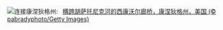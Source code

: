 ![](https://www.bing.com/th?id=OHR.ConnecticutBridge_ZH-CN4957862425_UHD.jpg&w=1000)连接康涅狄格州:&nbsp;&ensp;[横跨胡萨托尼克河的西康沃尔廊桥，康涅狄格州，美国 (© pabradyphoto/Getty Images)](https://www.bing.com/th?id=OHR.ConnecticutBridge_ZH-CN4957862425_UHD.jpg)
<br><br/>
